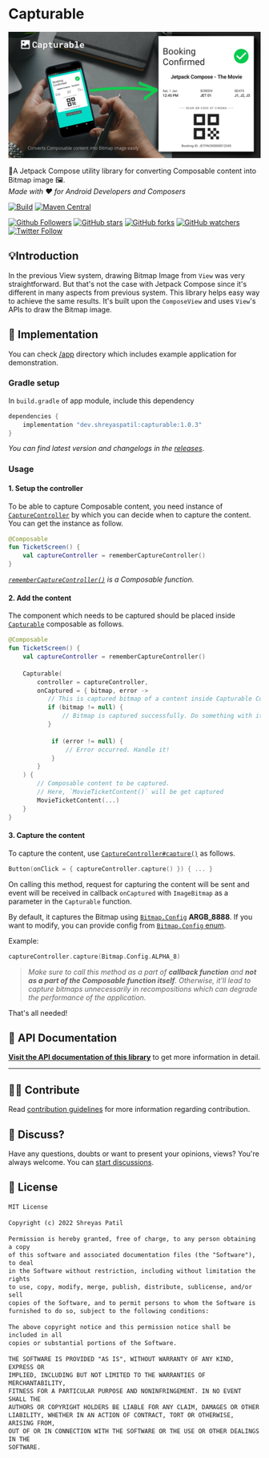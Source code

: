 # Capturable

![Capturable](art/header.png)

🚀A Jetpack Compose utility library for converting Composable content into Bitmap image 🖼️.  
_Made with ❤️ for Android Developers and Composers_ 

[![Build](https://github.com/PatilShreyas/Capturable/actions/workflows/build.yml/badge.svg)](https://github.com/PatilShreyas/Capturable/actions/workflows/build.yml)
[![Maven Central](https://img.shields.io/maven-central/v/dev.shreyaspatil/capturable)](https://search.maven.org/artifact/dev.shreyaspatil/capturable)

[![Github Followers](https://img.shields.io/github/followers/PatilShreyas?label=Follow&style=social)](https://github.com/PatilShreyas)
[![GitHub stars](https://img.shields.io/github/stars/PatilShreyas/Capturable?style=social)](https://github.com/PatilShreyas/Capturable/stargazers)
[![GitHub forks](https://img.shields.io/github/forks/PatilShreyas/Capturable?style=social)](https://github.com/PatilShreyas/Capturable/network/members)
[![GitHub watchers](https://img.shields.io/github/watchers/PatilShreyas/Capturable?style=social)](https://github.com/PatilShreyas/Capturable/watchers)
[![Twitter Follow](https://img.shields.io/twitter/follow/imShreyasPatil?label=Follow&style=social)](https://twitter.com/imShreyasPatil)

## 💡Introduction 

In the previous View system, drawing Bitmap Image from `View` was very straightforward. But that's not the case with Jetpack Compose since it's different in many aspects from previous system. This library helps easy way to achieve the same results. 
It's built upon the `ComposeView` and uses `View`'s APIs to draw the Bitmap image.

## 🚀 Implementation

You can check [/app](/app) directory which includes example application for demonstration. 

### Gradle setup

In `build.gradle` of app module, include this dependency

```gradle
dependencies {
    implementation "dev.shreyaspatil:capturable:1.0.3"
}
```

_You can find latest version and changelogs in the [releases](https://github.com/PatilShreyas/Capturable/releases)_.

### Usage

#### 1. Setup the controller

To be able to capture Composable content, you need instance of [`CaptureController`](https://patilshreyas.github.io/Capturable/capturable/dev.shreyaspatil.capturable.controller/-capture-controller/index.html) by which you can decide when to capture the content. You can get the instance as follow.

```kotlin
@Composable
fun TicketScreen() {
    val captureController = rememberCaptureController()
}
```

_[`rememberCaptureController()`](https://patilshreyas.github.io/Capturable/capturable/dev.shreyaspatil.capturable.controller/remember-capture-controller.html) is a Composable function._

#### 2. Add the content

The component which needs to be captured should be placed inside [`Capturable`](https://patilshreyas.github.io/Capturable/capturable/dev.shreyaspatil.capturable/-capturable-kt/-capturable.html) composable as follows.

```kotlin
@Composable
fun TicketScreen() {
    val captureController = rememberCaptureController()
    
    Capturable(
        controller = captureController,
        onCaptured = { bitmap, error ->
           // This is captured bitmap of a content inside Capturable Composable.
           if (bitmap != null) {
               // Bitmap is captured successfully. Do something with it!
           }
            
            if (error != null) {
                // Error occurred. Handle it!
            }
        }
    ) {
        // Composable content to be captured.
        // Here, `MovieTicketContent()` will be get captured
        MovieTicketContent(...)
    }
}
```

#### 3. Capture the content

To capture the content, use [`CaptureController#capture()`](https://patilshreyas.github.io/Capturable/capturable/dev.shreyaspatil.capturable.controller/-capture-controller/capture.html) as follows. 

```kotlin
Button(onClick = { captureController.capture() }) { ... }
```

On calling this method, request for capturing the content will be sent and event will be received in callback `onCaptured` with `ImageBitmap` as a parameter in the `Capturable` function.

By default, it captures the Bitmap using [`Bitmap.Config`](https://developer.android.com/reference/android/graphics/Bitmap.Config) **ARGB_8888**. If you want to modify, you can provide config from [`Bitmap.Config` enum](https://developer.android.com/reference/android/graphics/Bitmap.Config).

Example:

```kotlin
captureController.capture(Bitmap.Config.ALPHA_8)
```

> _Make sure to call this method as a part of **callback function** and **not as a part of the Composable function itself**. Otherwise, it'll lead to capture bitmaps unnecessarily in recompositions which can degrade the performance of the application._

That's all needed!

## 📄 API Documentation

[**Visit the API documentation of this library**](https://patilshreyas.github.io/Capturable) to get more information in detail.

---

## 🙋‍♂️ Contribute 

Read [contribution guidelines](CONTRIBUTING.md) for more information regarding contribution.

## 💬 Discuss? 

Have any questions, doubts or want to present your opinions, views? You're always welcome. You can [start discussions](https://github.com/PatilShreyas/Capturable/discussions).

## 📝 License

```
MIT License

Copyright (c) 2022 Shreyas Patil

Permission is hereby granted, free of charge, to any person obtaining a copy
of this software and associated documentation files (the "Software"), to deal
in the Software without restriction, including without limitation the rights
to use, copy, modify, merge, publish, distribute, sublicense, and/or sell
copies of the Software, and to permit persons to whom the Software is
furnished to do so, subject to the following conditions:

The above copyright notice and this permission notice shall be included in all
copies or substantial portions of the Software.

THE SOFTWARE IS PROVIDED "AS IS", WITHOUT WARRANTY OF ANY KIND, EXPRESS OR
IMPLIED, INCLUDING BUT NOT LIMITED TO THE WARRANTIES OF MERCHANTABILITY,
FITNESS FOR A PARTICULAR PURPOSE AND NONINFRINGEMENT. IN NO EVENT SHALL THE
AUTHORS OR COPYRIGHT HOLDERS BE LIABLE FOR ANY CLAIM, DAMAGES OR OTHER
LIABILITY, WHETHER IN AN ACTION OF CONTRACT, TORT OR OTHERWISE, ARISING FROM,
OUT OF OR IN CONNECTION WITH THE SOFTWARE OR THE USE OR OTHER DEALINGS IN THE
SOFTWARE.
```
